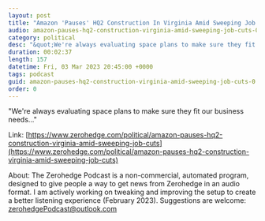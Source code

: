```yaml
---
layout: post
title: "Amazon 'Pauses' HQ2 Construction In Virginia Amid Sweeping Job Cuts"
audio: amazon-pauses-hq2-construction-virginia-amid-sweeping-job-cuts-0
category: political
desc: "&quot;We're always evaluating space plans to make sure they fit our business needs...&quot;"
duration: 00:02:37
length: 157
datetime: Fri, 03 Mar 2023 20:45:00 +0000
tags: podcast
guid: amazon-pauses-hq2-construction-virginia-amid-sweeping-job-cuts-0
order: 0
---
```

&quot;We're always evaluating space plans to make sure they fit our business needs...&quot;

Link: [https://www.zerohedge.com/political/amazon-pauses-hq2-construction-virginia-amid-sweeping-job-cuts](https://www.zerohedge.com/political/amazon-pauses-hq2-construction-virginia-amid-sweeping-job-cuts)

About: The Zerohedge Podcast is a non-commercial, automated program, designed to give people a way to get news from Zerohedge in an audio format.  I am actively working on tweaking and improving the setup to create a better listening experience (February 2023).  Suggestions are welcome: [zerohedgePodcast@outlook.com](mailto:zerohedgePodcast@outlook.com)